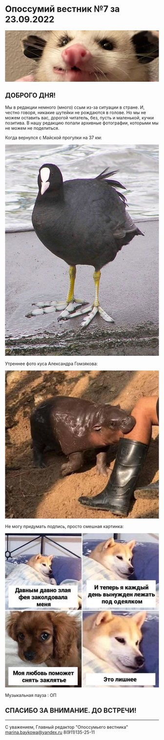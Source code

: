 # Опоссумий вестник №7 за 23.09.2022

![img.png](images/img.png)

## ДОБРОГО ДНЯ!

Мы в редакции немного (много) ссым из-за ситуации в стране. И, честно говоря, никакие шутейки не рождаются в голове. Но мы не можем оставить вас, дорогой читатель, без, пусть и маленькой, кучки позитива.
В нашу редакцию попали архивные фотографии, которыми мы не можем не поделиться.

Когда вернулся с Майской прогулки на 37 км:

![img_1.png](images/img_1.png)

Утреннее фото куса Александра Гомзякова:

![img_2.png](images/img_2.png)

Не могу придумать подпись, просто смешная картинка:

![img_3.png](images/img_3.png)

Музыкальная пауза : ОП

## СПАСИБО ЗА ВНИМАНИЕ. ДО ВСТРЕЧИ!

---

С уважением, Главный редактор "Опоссумьего вестника"
marina.baykowa@yandex.ru
8(911)135-25-11
